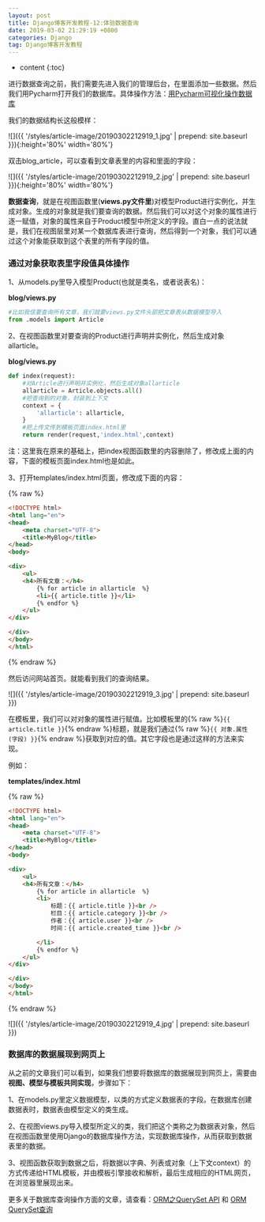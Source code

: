 ```yaml
---
layout: post
title: Django博客开发教程-12:体验数据查询
date: 2019-03-02 21:29:19 +0800
categories: Django
tag: Django博客开发教程
---
```


* content
{:toc}


<!-- ![]({{ '/styles/article-image/20190302212919_1.jpg' | prepend: site.baseurl }}){:height='80%' width='80%'} -->

进行数据查询之前，我们需要先进入我们的管理后台，在里面添加一些数据。然后我们用Pycharm打开我们的数据库。具体操作方法：[用Pycharm可视化操作数据库](https://www.django.cn/article/show-13.html)

我们的数据结构长这般模样：

![]({{ '/styles/article-image/20190302212919_1.jpg' | prepend: site.baseurl }}){:height='80%' width='80%'}

双击blog_article，可以查看到文章表里的内容和里面的字段：

![]({{ '/styles/article-image/20190302212919_2.jpg' | prepend: site.baseurl }}){:height='80%' width='80%'}

**数据查询**，就是在视图函数里(**views.py文件里**)对模型Product进行实例化，并生成对象。生成的对象就是我们要查询的数据。然后我们可以对这个对象的属性进行逐一赋值，对象的属性来自于Product模型中所定义的字段。直白一点的说法就是，我们在视图层里对某一个数据库表进行查询，然后得到一个对象，我们可以通过这个对象能获取到这个表里的所有字段的值。

### 通过对象获取表里字段值具体操作 ###

1、从models.py里导入模型Product(也就是类名，或者说表名)：

**blog/views.py**

```py
#比如我信要查询所有文章，我们就要views.py文件头部把文章表从数据模型导入
from .models import Article
```

2、在视图函数里对要查询的Product进行声明并实例化，然后生成对象allarticle。

**blog/views.py**
```py
def index(request):
    #对Article进行声明并实例化，然后生成对象allarticle
    allarticle = Article.objects.all()
    #把查询到的对象，封装到上下文
    context = {
        'allarticle': allarticle,
    }
    #把上传文传到模板页面index.html里
    return render(request,'index.html',context)
```

注：这里我在原来的基础上，把index视图函数里的内容删除了，修改成上面的内容，下面的模板页面index.html也是如此。

3、打开templates/index.html页面，修改成下面的内容：

{% raw %}
```html
<!DOCTYPE html>
<html lang="en">
<head>
    <meta charset="UTF-8">
    <title>MyBlog</title>
</head>
<body>

<div>
    <ul>
    <h4>所有文章：</h4>
        {% for article in allarticle  %}
        <li>{{ article.title }}</li>
        {% endfor %}
    </ul>
</div>

</div>
</body>
</html>
```
{% endraw %}

然后访问网站首页。就能看到我们的查询结果。


![]({{ '/styles/article-image/20190302212919_3.jpg' | prepend: site.baseurl }})

在模板里，我们可以对对象的属性进行赋值。比如模板里的{% raw %}`{{ article.title }}`{% endraw %}标题，就是我们通过{% raw %}`{{ 对象.属性(字段) }}`{% endraw %}获取到对应的值。其它字段也是通过这样的方法来实现。

例如：

**templates/index.html**

{% raw %}
```html
<!DOCTYPE html>
<html lang="en">
<head>
    <meta charset="UTF-8">
    <title>MyBlog</title>
</head>
<body>

<div>
    <ul>
    <h4>所有文章：</h4>
        {% for article in allarticle  %}
        <li>
            标题：{{ article.title }}<br />
            栏目：{{ article.category }}<br />
            作者：{{ article.user }}<br />
            时间：{{ article.created_time }}<br />

        </li>
        {% endfor %}
    </ul>
</div>

</div>
</body>
</html>
```
{% endraw %}

![]({{ '/styles/article-image/20190302212919_4.jpg' | prepend: site.baseurl }})

### 数据库的数据展现到网页上 ###
从之前的文章我们可以看到，如果我们想要将数据库的数据展现到网页上，需要由**视图、模型与模板共同实现**，步骤如下：

1、在models.py里定义数据模型，以类的方式定义数据表的字段。在数据库创建数据表时，数据表由模型定义的类生成。

2、在视图views.py导入模型所定义的类，我们把这个类称之为数据表对象，然后在视图函数里使用Django的数据库操作方法，实现数据库操作，从而获取到数据表里的数据。

3、视图函数获取到数据之后，将数据以字典、列表或对象（上下文context）的方式传递给HTML模板，并由模板引擎接收和解析，最后生成相应的HTML网页，在浏览器里展现出来。

更多关于数据库查询操作方面的文章，请查看：[ORM之QuerySet API](https://www.django.cn/course/show-18.html) 和 [ORM QuerySet查询](https://www.django.cn/course/show-31.html)
